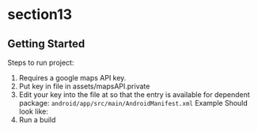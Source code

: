 # section13

## Getting Started

Steps to run project:

1) Requires a google maps API key.
2) Put key in file in assets/mapsAPI.private
3) Edit your key into the file at so that the entry is available for dependent package: `android/app/src/main/AndroidManifest.xml`
Example Should look like:
    <meta-data android:name="com.google.android.geo.API_KEY"
        android:value="API HERE"/>
4) Run a build
